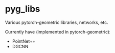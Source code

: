 # pyg_libs

Various pytorch-geometric libraries, networks, etc.

Currently have (implemented in pytorch-geometric):

* PointNet++
* DGCNN